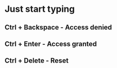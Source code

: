 # Just start typing

## Ctrl + Backspace - Access denied

## Ctrl + Enter - Access granted

## Ctrl + Delete - Reset
